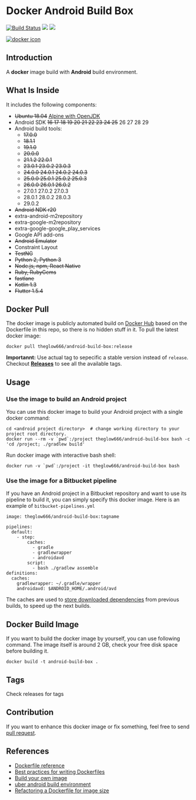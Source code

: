 # Docker Android Build Box

[![Build Status](https://travis-ci.org/P1-Ro/docker-android-build-box.svg?branch=master)](https://travis-ci.org/P1-Ro/docker-android-build-box) [![](https://images.microbadger.com/badges/version/theglow666/android-build-box.svg)](https://microbadger.com/images/theglow666/android-build-box "Get your own version badge on microbadger.com") [![](https://images.microbadger.com/badges/image/theglow666/android-build-box.svg)](https://microbadger.com/images/theglow666/android-build-box "Get your own image badge on microbadger.com")

[![docker icon](https://dockeri.co/image/theglow666/android-build-box)](https://hub.docker.com/r/theglow666/android-build-box/)



## Introduction

A **docker** image build with **Android** build environment.


## What Is Inside

It includes the following components:

* ~~Ubuntu 18.04~~ [Alpine with OpenJDK](https://hub.docker.com/r/adoptopenjdk/openjdk8/tags?page=1&name=alpine-slim&ordering=-name)
* Android SDK ~~16 17 18 19 20 21 22 23 24 25~~ 26 27 28 29
* Android build tools:
  * ~~17.0.0~~
  * ~~18.1.1~~
  * ~~19.1.0~~
  * ~~20.0.0~~
  * ~~21.1.2 22.0.1~~
  * ~~23.0.1 23.0.2 23.0.3~~
  * ~~24.0.0 24.0.1 24.0.2 24.0.3~~
  * ~~25.0.0 25.0.1 25.0.2 25.0.3~~
  * ~~26.0.0 26.0.1 26.0.2~~
  * 27.0.1 27.0.2 27.0.3
  * 28.0.1 28.0.2 28.0.3
  * 29.0.2
* ~~Android NDK r20~~
* extra-android-m2repository
* extra-google-m2repository
* extra-google-google\_play\_services
* Google API add-ons
* ~~Android Emulator~~
* Constraint Layout
* ~~TestNG~~
* ~~Python 2, Python 3~~
* ~~Node.js, npm, React Native~~
* ~~Ruby, RubyGems~~
* ~~fastlane~~
* ~~Kotlin 1.3~~
* ~~Flutter 1.5.4~~


## Docker Pull

The docker image is publicly automated build on [Docker Hub](https://hub.docker.com/r/theglow666/android-build-box/) based on the Dockerfile in this repo, so there is no hidden stuff in it. To pull the latest docker image:

    docker pull theglow666/android-build-box:release

**Importannt:** Use actual tag to sepecific a stable version instead of `release`.  Checkout **[Releases](/releases)** to see all the available tags.

## Usage

### Use the image to build an Android project

You can use this docker image to build your Android project with a single docker command:

    cd <android project directory>  # change working directory to your project root directory.
    docker run --rm -v `pwd`:/project theglow666/android-build-box bash -c 'cd /project; ./gradlew build'

Run docker image with interactive bash shell:

    docker run -v `pwd`:/project -it theglow666/android-build-box bash


### Use the image for a Bitbucket pipeline

If you have an Android project in a Bitbucket repository and want to use its pipeline to build it, you can simply specify this docker image.
Here is an example of `bitbucket-pipelines.yml`

    image: theglow666/android-build-box:tagname

    pipelines:
      default:
        - step:
            caches:
              - gradle
              - gradlewrapper
              - androidavd
            script:
              - bash ./gradlew assemble
    definitions:
      caches:
        gradlewrapper: ~/.gradle/wrapper
        androidavd: $ANDROID_HOME/.android/avd

The caches are used to [store downloaded dependencies](https://confluence.atlassian.com/bitbucket/caching-dependencies-895552876.html) from previous builds, to speed up the next builds.

## Docker Build Image

If you want to build the docker image by yourself, you can use following command.
The image itself is around 2 GB, check your free disk space before building it.

    docker build -t android-build-box .

## Tags
Check releases for tags



## Contribution

If you want to enhance this docker image or fix something, feel free to send [pull request](https://github.com/P1-Ro/docker-android-build-box/pull/new/master).


## References

* [Dockerfile reference](https://docs.docker.com/engine/reference/builder/)
* [Best practices for writing Dockerfiles](https://docs.docker.com/engine/userguide/eng-image/dockerfile_best-practices/)
* [Build your own image](https://docs.docker.com/engine/getstarted/step_four/)
* [uber android build environment](https://hub.docker.com/r/uber/android-build-environment/)
* [Refactoring a Dockerfile for image size](https://blog.replicated.com/refactoring-a-dockerfile-for-image-size/)

